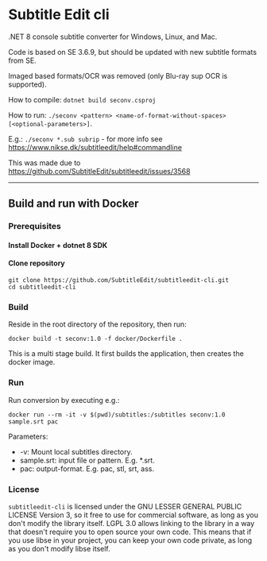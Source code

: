 # Subtitle Edit cli 

.NET 8 console subtitle converter for Windows, Linux, and Mac.

Code is based on SE 3.6.9, but should be updated with new subtitle formats from SE.

Imaged based formats/OCR was removed (only Blu-ray sup OCR is supported).

How to compile: `dotnet build seconv.csproj`

How to run: `./seconv <pattern> <name-of-format-without-spaces> [<optional-parameters>]`.

E.g.: `./seconv *.sub subrip` - for more info see https://www.nikse.dk/subtitleedit/help#commandline

This was made due to https://github.com/SubtitleEdit/subtitleedit/issues/3568



---



## Build and run with Docker

### Prerequisites

#### Install Docker + dotnet 8 SDK

#### Clone repository
```
git clone https://github.com/SubtitleEdit/subtitleedit-cli.git
cd subtitleedit-cli
```

### Build

Reside in the root directory of the repository, then run:    
```
docker build -t seconv:1.0 -f docker/Dockerfile .
```

This is a multi stage build. It first builds the application, then creates the docker image. 

### Run

Run conversion by executing e.g.:   
```
docker run --rm -it -v $(pwd)/subtitles:/subtitles seconv:1.0 sample.srt pac
```

Parameters:
- -v: Mount local subtitles directory.
- sample.srt: input file or pattern. E.g. *.srt.
- pac: output-format. E.g. pac, stl, srt, ass.


### License
`subtitleedit-cli` is licensed under the GNU LESSER GENERAL PUBLIC LICENSE Version 3, 
so it free to use for commercial software, as long as you don't modify the library itself. 
LGPL 3.0 allows linking to the library in a way that doesn't require you to open source your own code. 
This means that if you use libse in your project, you can keep your own code private, 
as long as you don't modify libse itself.